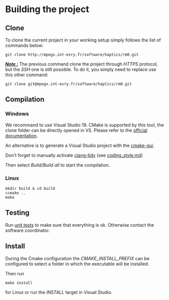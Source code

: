 # Building the project

## Clone

To clone the current project in your working setup simply follows the list of commands below:

```shell
git clone http://mpegx.int-evry.fr/software/haptics/rm0.git
```

***<u>Note :</u>*** The previous command clone the project through *HTTPS* protocol, but the *SSH* one is still possible. To do it, you simply need to replace use this other command:

```shell
git clone git@mpegx.int-evry.fr/software/haptics/rm0.git
``` 

## Compilation

### Windows

We recommand to use Visual Studio 19. CMake is supported by this tool, the clone folder can be directly opened in VS. Please refer to the [official documentation](https://docs.microsoft.com/en-us/cpp/build/cmake-projects-in-visual-studio?view=msvc-170).

An alternative is to generate a Visual Studio project with the [cmake-gui](https://cmake.org/runningcmake/).

Don't forget to manually activate [clang-tidy](https://devblogs.microsoft.com/cppblog/code-analysis-with-clang-tidy-in-visual-studio/) (see [coding_style.md](coding_style.md))

Then select *Build/Build all* to start the compilation.

### Linux

```shell
mkdir build & cd build
ccmake ..
make
```

## Testing

Run [unit tests](testing.md) to make sure that everything is ok. Otherwise contact the software coordinator.

## Install

During the Cmake configuration the *CMAKE_INSTALL_PREFIX* can be configured to select a folder in which the executable will be installed.

Then run
```shell
make install
```
for Linux or run the *INSTALL* target in Visual Studio.